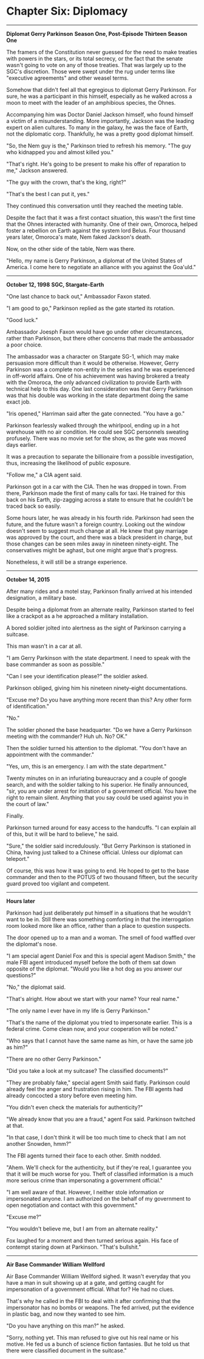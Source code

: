 # Chapter Six: Diplomacy

***
**Diplomat Gerry Parkinson**
**Season One, Post-Episode Thirteen Season One**

The framers of the Constitution never guessed for the need to make treaties with powers in the stars, or its total secrecy, or the fact that the senate wasn't going to vote on any of those treaties. That was largely up to the SGC's discretion. Those were swept under the rug under terms like "executive agreements" and other weasel terms.

Somehow that didn't feel all that egregious to diplomat Gerry Parkinson. For sure, he was a participant in this himself, especially as he walked across a moon to meet with the leader of an amphibious species, the Ohnes.

Accompanying him was Doctor Daniel Jackson himself, who found himself a victim of a misunderstanding. More importantly, Jackson was the leading expert on alien cultures. To many in the galaxy, he was the face of Earth, not the diplomatic corp. Thankfully, he was a pretty good diplomat himself.

"So, the Nem guy is the," Parkinson tried to refresh his memory. "The guy who kidnapped you and almost killed you."

"That's right. He's going to be present to make his offer of reparation to me," Jackson answered.

"The guy with the crown, that's the king, right?"

"That's the best I can put it, yes."

They continued this conversation until they reached the meeting table.

Despite the fact that it was a first contact situation, this wasn't the first time that the Ohnes interacted with humanity. One of their own, Omoroca, helped foster a rebellion on Earth against the system lord Belus. Four thousand years later, Omoroca's mate, Nem faked Jackson's death.

Now, on the other side of the table, Nem was there.

"Hello, my name is Gerry Parkinson, a diplomat of the United States of America. I come here to negotiate an alliance with you against the Goa'uld."

***
**October 12, 1998**
**SGC, Stargate-Earth**

"One last chance to back out," Ambassador Faxon stated.

"I am good to go," Parkinson replied as the gate started its rotation.

"Good luck."

Ambassador Joesph Faxon would have go under other circumstances, rather than Parkinson, but there other concerns that made the ambassador a poor choice.

The ambassador was a character on Stargate SG-1, which may make persuasion more difficult than it would be otherwise. However, Gerry Parkinson was a complete non-entity in the series and he was experienced in off-world affairs. One of his achievement was having brokered a treaty with the Omoroca, the only advanced civilization to provide Earth with technical help to this day. One last consideration was that Gerry Parkinson was that his double was working in the state department doing the same exact job.

"Iris opened," Harriman said after the gate connected. "You have a go."

Parkinson fearlessly walked through the whirlpool, ending up in a hot warehouse with no air condition. He could see SGC personnels sweating profusely. There was no movie set for the show, as the gate was moved days earlier.

It was a precaution to separate the billionaire from a possible investigation, thus, increasing the likelihood of public exposure.

"Follow me," a CIA agent said.

Parkinson got in a car with the CIA. Then he was dropped in town. From there, Parkinson made the first of many calls for taxi. He trained for this back on his Earth, zip-zagging across a state to ensure that he couldn't be traced back so easily.

Some hours later, he was already in his fourth ride. Parkinson had seen the future, and the future wasn't a foreign country. Looking out the window doesn't seem to suggest much change at all. He knew that gay marriage was approved by the court, and there was a black president in charge, but those changes can be seen miles away in nineteen ninety-eight. The conservatives might be aghast, but one might argue that's progress.

Nonetheless, it will still be a strange experience.

***
**October 14, 2015**

After many rides and a motel stay, Parkinson finally arrived at his intended designation, a military base.

Despite being a diplomat from an alternate reality, Parkinson started to feel like a crackpot as a he approached a military installation.

A bored soldier jolted into alertness as the sight of Parkinson carrying a suitcase.

This man wasn't in a car at all.

"I am Gerry Parkinson with the state department. I need to speak with the base commander as soon as possible."

"Can I see your identification please?" the soldier asked.

Parkinson obliged, giving him his nineteen ninety-eight documentations.

"Excuse me? Do you have anything more recent than this? Any other form of identification."

"No."

The soldier phoned the base headquarter. "Do we have a Gerry Parkinson meeting with the commander? Huh uh. No? OK."

Then the soldier turned his attention to the diplomat. "You don't have an appointment with the commander."

"Yes, um, this is an emergency. I am with the state department."

Twenty minutes on in an infuriating bureaucracy and a couple of google search, and with the soldier talking to his superior. He finally announced, "sir, you are under arrest for imitation of a government official. You have the right to remain silent. Anything that you say could be used against you in the court of law."

Finally.

Parkinson turned around for easy access to the handcuffs. "I can explain all of this, but it will be hard to believe," he said.

"Sure," the soldier said incredulously. "But Gerry Parkinson is stationed in China, having just talked to a Chinese official. Unless our diplomat can teleport."

Of course, this was how it was going to end. He hoped to get to the base commander and then to the POTUS of two thousand fifteen, but the security guard proved too vigilant and competent.

***
**Hours later**

Parkinson had just deliberately put himself in a situations that he wouldn't want to be in. Still there was something comforting in that the interrogation room looked more like an office, rather than a place to question suspects.

The door opened up to a man and a woman. The smell of food waffled over the diplomat's nose.

"I am special agent Daniel Fox and this is special agent Madison Smith," the male FBI agent introduced myself before the both of them sat down opposite of the diplomat. "Would you like a hot dog as you answer our questions?"

"No," the diplomat said.

"That's alright. How about we start with your name? Your real name."

"The only name I ever have in my life is Gerry Parkinson."

"That's the name of the diplomat you tried to impersonate earlier. This is a federal crime. Come clean now, and your cooperation will be noted."

"Who says that I cannot have the same name as him, or have the same job as him?"

"There are no other Gerry Parkinson."

"Did you take a look at my suitcase? The classified documents?"

"They are probably fake," special agent Smith said flatly. Parkinson could already feel the anger and frustration rising in him. The FBI agents had already concocted a story before even meeting him.

"You didn't even check the materials for authenticity?"

"We already know that you are a fraud," agent Fox said. Parkinson twitched at that.

"In that case, I don't think it will be too much time to check that I am not another Snowden, hmm?"

The FBI agents turned their face to each other. Smith nodded.

"Ahem. We'll check for the authenticity, but if they're real, I guarantee you that it will be much worse for you. Theft of classified information is a much more serious crime than impersonating a government official."

"I am well aware of that. However, I neither stole information or impersonated anyone. I am authorized on the behalf of my government to open negotiation and contact with this government."

"Excuse me?"

"You wouldn't believe me, but I am from an alternate reality."

Fox laughed for a moment and then turned serious again. His face of contempt staring down at Parkinson. "That's bullshit."

***
**Air Base Commander William Wellford**

Air Base Commander William Wellford sighed. It wasn't everyday that you have a man in suit showing up at a gate, and getting caught for impersonation of a government official. What for? He had no clues.

That's why he called in the FBI to deal with it after confirming that the impersonator has no bombs or weapons. The fed arrived, put the evidence in plastic bag, and now they wanted to see him.

"Do you have anything on this man?" he asked.

"Sorry, nothing yet. This man refused to give out his real name or his motive. He fed us a bunch of science fiction fantasies. But he told us that there were classified document in the suitcase."
